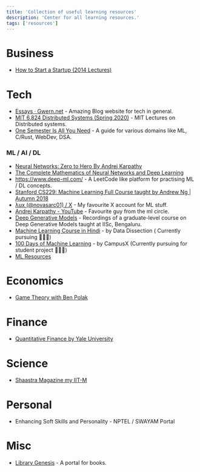 ```yaml
---
title: 'Collection of useful learning resources'
description: 'Center for all learning resources.'
tags: ['resources']
---
```


# Business

- [How to Start a Startup (2014 Lectures)](https://www.youtube.com/playlist?list=PLQ-uHSnFig5MaafmEhFox7rO-b0RxQth-)

# Tech

* [Essays · Gwern.net](https://gwern.net/) - Amazing Blog website for tech in general.
* [MIT 6.824 Distributed Systems (Spring 2020)](https://www.youtube.com/playlist?list=PLrw6a1wE39_tb2fErI4-WkMbsvGQk9_UB) - MIT Lectures on Distributed systems.
* [One Semester Is All You Need](https://onesemester.tech/) - A guide for various domains like ML, C/Rust, WebDev, DSA.

### ML / AI / DL

- [Neural Networks: Zero to Hero By Andrej Karpathy](https://www.youtube.com/playlist?list=PLAqhIrjkxbuWI23v9cThsA9GvCAUhRvKZ)
- [The Complete Mathematics of Neural Networks and Deep Learning](https://www.youtube.com/watch?v=Ixl3nykKG9M)
- https://www.deep-ml.com/ - A LeetCode like platform for practising ML / DL concepts.
- [Stanford CS229: Machine Learning Full Course taught by Andrew Ng | Autumn 2018](https://www.youtube.com/playlist?list=PLoROMvodv4rMiGQp3WXShtMGgzqpfVfbU)
- [λux (@novasarc01) / X](https://x.com/novasarc01) - My favourite X account for ML stuff.
- [Andrej Karpathy - YouTube](https://www.youtube.com/@AndrejKarpathy) - Favourite guy from the ml circle.
- [Deep Generative Models](https://www.youtube.com/playlist?list=PLL1s8qiaGy0LwIajdxKZr_FRL7KZeQK9r) - Recordings of a graduate-level course on Deep Generative Models taught at IISc, Bengaluru.
- [Machine Learning Course in Hindi](https://www.youtube.com/playlist?list=PLlpUUtQ9RrF4o3UTYbc4cP3NCEyE5BwX5) - by Data Dissection ( Currently pursuing 🌟🌟🌟)
- [100 Days of Machine Learning](https://www.youtube.com/playlist?list=PLKnIA16_Rmvbr7zKYQuBfsVkjoLcJgxHH) - by CampusX (Currently pursuing for student project 🌟🌟🌟)
- [ML Resources](https://ml-resources.vercel.app/)

# Economics

- [Game Theory with Ben Polak](https://www.youtube.com/playlist?list=PL6EF60E1027E1A10B)

# Finance

- [Quantitative Finance by Yale University](https://www.youtube.com/playlist?list=PL3F00F1C2D402D45C)

# Science

- [Shaastra Magazine my IIT-M](https://shaastramag.iitm.ac.in)

# Personal

- Enhancing Soft Skills and Personality - NPTEL / SWAYAM Portal

# Misc

- [Library Genesis](https://libgen.is/) - A portal for books.
